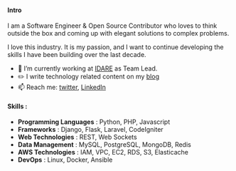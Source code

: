 
#### Intro

I am a Software Engineer & Open Source Contributor who loves to think outside the box and coming up with elegant solutions to complex problems.

I love this industry. It is my passion, and I want to continue developing the skills I have been building over the last decade.

- 🔭 I’m currently working at [IDARE](https://idare.io/) as Team Lead.
- :pencil2: I write technology related content on my [blog](https://cse031sust02.github.io/)
- 📫 Reach me: [twitter](http://twitter.com/cse031sust02), [LinkedIn](https://www.linkedin.com/in/talhasust/)

#### Skills :
- **Programming Languages** :  Python, PHP, Javascript
- **Frameworks** : Django, Flask, Laravel, CodeIgniter
- **Web Technologies** : REST, Web Sockets
- **Data Management** : MySQL, PostgreSQL, MongoDB, Redis
- **AWS Technologies** : IAM, VPC, EC2, RDS, S3, Elasticache
- **DevOps** : Linux, Docker, Ansible
